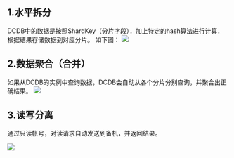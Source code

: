 
## 1.水平拆分
DCDB中的数据是按照ShardKey（分片字段），加上特定的hash算法进行计算，根据结果存储数据到对应分片。
如下图：
![](http://imgcache.tce.fsphere.cn/static/mc.qcloudimg.com/static/img/57840ef0e96459693947f66ad9139bf0/image.png)

## 2.数据聚合（合并）
如果从DCDB的实例中查询数据，DCDB会自动从各个分片分别查询，并聚合出正确结果。
![](http://imgcache.tce.fsphere.cn/static/mc.qcloudimg.com/static/img/76ac86ff49af90e8660bf85f9bf5725d/image.png)


## 3.读写分离

通过只读帐号，对读请求自动发送到备机，并返回结果。

![](http://imgcache.tce.fsphere.cn/static/mc.qcloudimg.com/static/img/e302e114b8de2b6db5883d927893a6e3/image.png)